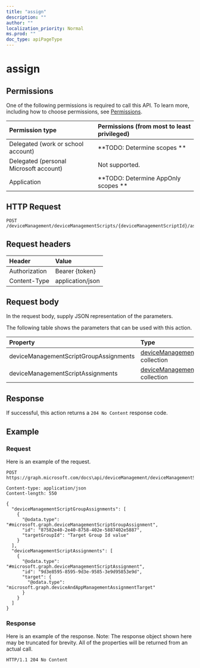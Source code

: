 ```yaml
---
title: "assign"
description: ""
author: ""
localization_priority: Normal
ms.prod: ""
doc_type: apiPageType
---
```


# assign



## Permissions
One of the following permissions is required to call this API. To learn more, including how to choose permissions, see [Permissions](/concepts/permissions-reference.md).

|Permission type|Permissions (from most to least privileged)|
|:---|:---|
|Delegated (work or school account)|**TODO: Determine scopes **|
|Delegated (personal Microsoft account)|Not supported.|
|Application|**TODO: Determine AppOnly scopes **|

## HTTP Request
<!-- {
  "blockType": "ignored"
}
-->
``` http
POST /deviceManagement/deviceManagementScripts/{deviceManagementScriptId}/assign
```

## Request headers
|Header|Value|
|:---|:---|
|Authorization|Bearer {token}|
|Content-Type|application/json|

## Request body
In the request body, supply JSON representation of the parameters.

The following table shows the parameters that can be used with this action.

|Property|Type|Description|
|:---|:---|:---|
|deviceManagementScriptGroupAssignments|[deviceManagementScriptGroupAssignment](../resources/intune-devices-deviceManagementScriptGroupAssignment.md) collection||
|deviceManagementScriptAssignments|[deviceManagementScriptAssignment](../resources/intune-devices-deviceManagementScriptAssignment.md) collection||



## Response
If successful, this action returns a `204 No Content` response code.

## Example

### Request
Here is an example of the request.
<!-- {
  "blockType": "request",
  "name": "devicemanagementscript_assign"
}
-->
``` http
POST https://graph.microsoft.com/docs\api/deviceManagement/deviceManagementScripts/{deviceManagementScriptId}/assign

Content-type: application/json
Content-length: 550

{
  "deviceManagementScriptGroupAssignments": [
    {
      "@odata.type": "#microsoft.graph.deviceManagementScriptGroupAssignment",
      "id": "87582e40-2e40-8758-402e-5887402e5887",
      "targetGroupId": "Target Group Id value"
    }
  ],
  "deviceManagementScriptAssignments": [
    {
      "@odata.type": "#microsoft.graph.deviceManagementScriptAssignment",
      "id": "9d3e8595-8595-9d3e-9585-3e9d95853e9d",
      "target": {
        "@odata.type": "microsoft.graph.deviceAndAppManagementAssignmentTarget"
      }
    }
  ]
}
```

### Response
Here is an example of the response. Note: The response object shown here may be truncated for brevity. All of the properties will be returned from an actual call.
<!-- {
  "blockType": "response",
  "truncated": true
}
-->
``` http
HTTP/1.1 204 No Content
```

